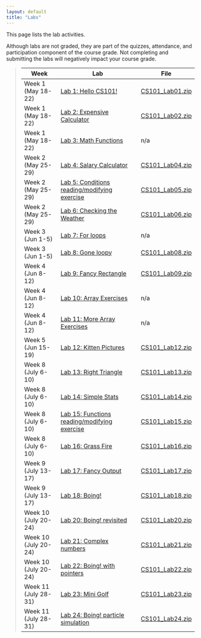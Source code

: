 ```yaml
---
layout: default
title: "Labs"
---
```


This page lists the lab activities.

Although labs are not graded, they are part of the quizzes, attendance,
and participation component of the course grade.  Not completing
and submitting the labs will negatively impact your course grade.

> Week | Lab | File
> ---- | --- | ----
> Week 1 (May 18-22) | [Lab 1: Hello CS101!](lab01.html) | [CS101\_Lab01.zip](CS101_Lab01.zip)
> Week 1 (May 18-22) | [Lab 2: Expensive Calculator](lab02.html) | [CS101\_Lab02.zip](CS101_Lab02.zip)
> Week 1 (May 18-22) | [Lab 3: Math Functions](lab03.html) | n/a
> Week 2 (May 25-29) | [Lab 4: Salary Calculator](lab04.html) | [CS101\_Lab04.zip](CS101_Lab04.zip)
> Week 2 (May 25-29) | [Lab 5: Conditions reading/modifying exercise](lab05.html) | [CS101\_Lab05.zip](CS101_Lab05.zip)
> Week 2 (May 25-29) | [Lab 6: Checking the Weather](lab06.html) | [CS101\_Lab06.zip](CS101_Lab06.zip)
> Week 3 (Jun 1-5)   | [Lab 7: For loops](lab07.html) | n/a
> Week 3 (Jun 1-5)   | [Lab 8: Gone loopy](lab08.html) | [CS101\_Lab08.zip](CS101_Lab08.zip)
> Week 4 (Jun 8-12)  | [Lab 9: Fancy Rectangle](lab09.html) | [CS101\_Lab09.zip](CS101_Lab09.zip)
> Week 4 (Jun 8-12)  | [Lab 10: Array Exercises](lab10.html) | n/a
> Week 4 (Jun 8-12)  | [Lab 11: More Array Exercises](lab11.html) | n/a
> Week 5 (Jun 15-19) | [Lab 12: Kitten Pictures](lab12.html) | [CS101\_Lab12.zip](CS101_Lab12.zip)
> Week 8 (July 6-10) | [Lab 13: Right Triangle](lab13.html) | [CS101\_Lab13.zip](CS101_Lab13.zip)
> Week 8 (July 6-10) | [Lab 14: Simple Stats](lab14.html) | [CS101\_Lab14.zip](CS101_Lab14.zip)
> Week 8 (July 6-10) | [Lab 15: Functions reading/modifying exercise](lab15.html) | [CS101\_Lab15.zip](CS101_Lab15.zip)
> Week 8 (July 6-10) | [Lab 16: Grass Fire](lab16.html) | [CS101\_Lab16.zip](CS101_Lab16.zip)
> Week 9 (July 13-17)| [Lab 17: Fancy Output](lab17.html) | [CS101\_Lab17.zip](CS101_Lab17.zip)
> Week 9 (July 13-17)| [Lab 18: Boing!](lab18.html) | [CS101\_Lab18.zip](CS101_Lab18.zip)
> Week 10 (July 20-24)| [Lab 20: Boing! revisited](lab20.html) | [CS101\_Lab20.zip](CS101_Lab19.zip)
> Week 10 (July 20-24)| [Lab 21: Complex numbers](lab21.html) | [CS101\_Lab21.zip](CS101_Lab21.zip)
> Week 10 (July 20-24)| [Lab 22: Boing! with pointers](lab22.html) | [CS101\_Lab22.zip](CS101_Lab22.zip)
> Week 11 (July 28-31)| [Lab 23: Mini Golf](lab23.html) | [CS101\_Lab23.zip](CS101_Lab23.zip)
> Week 11 (July 28-31)| [Lab 24: Boing! particle simulation](lab24.html) | [CS101\_Lab24.zip](CS101_Lab24.zip)

<!--
> Apr 23rd | [Lab 23: Mini Golf](lab23.html) | [CS101\_Lab23.zip](CS101_Lab23.zip)
> Apr 28th | [Lab 24: Boing! particle simulation](lab24.html) | [CS101\_Lab24.zip](CS101_Lab24.zip)
> Apr 30th | [Lab 25: Balance Sheet](lab25.html) | [CS101\_Lab25.zip](CS101_Lab25.zip)
> May 5th | [Lab 26: Baby Names](lab26.html) | [CS101\_Lab26.zip](CS101_Lab26.zip)
-->
